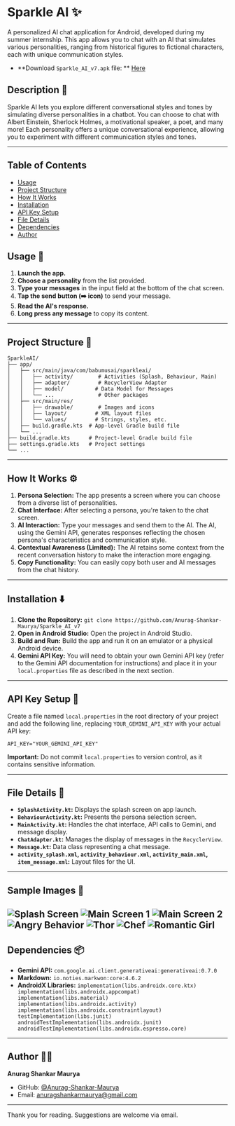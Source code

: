 # Sparkle AI ✨

A personalized AI chat application for Android, developed during my summer internship. This app
allows you to chat with
an AI that simulates various personalities, ranging from historical figures to fictional characters,
each with unique
communication styles.

- **Download `Sparkle_AI_v7.apk` file:
  ** [Here](https://github.com/Anurag-Shankar-Maurya/Sparkle_AI_v7/blob/master/Sparkle_AI_v7.apk)

## Description 📝

Sparkle AI lets you explore different conversational styles and tones by simulating diverse
personalities in a chatbot.
You can choose to chat with Albert Einstein, Sherlock Holmes, a motivational speaker, a poet, and
many more! Each
personality offers a unique conversational experience, allowing you to experiment with different
communication styles
and tones.

---

## Table of Contents

- [Usage](https://github.com/Anurag-Shankar-Maurya/Sparkle_AI_v7?tab=readme-ov-file#usage-)
- [Project Structure](https://github.com/Anurag-Shankar-Maurya/Sparkle_AI_v7?tab=readme-ov-file#project-structure-)
- [How It Works](https://github.com/Anurag-Shankar-Maurya/Sparkle_AI_v7?tab=readme-ov-file#how-it-works-%EF%B8%8F)
- [Installation](https://github.com/Anurag-Shankar-Maurya/Sparkle_AI_v7?tab=readme-ov-file#installation-%EF%B8%8F)
- [API Key Setup](https://github.com/Anurag-Shankar-Maurya/Sparkle_AI_v7?tab=readme-ov-file#api-key-setup-)
- [File Details](https://github.com/Anurag-Shankar-Maurya/Sparkle_AI_v7?tab=readme-ov-file#file-details-)
- [Dependencies](https://github.com/Anurag-Shankar-Maurya/Sparkle_AI_v7?tab=readme-ov-file#dependencies-)
- [Author](https://github.com/Anurag-Shankar-Maurya/Sparkle_AI_v7?tab=readme-ov-file#author-)

## Usage 🚀

1. **Launch the app.**
2. **Choose a personality** from the list provided.
3. **Type your messages** in the input field at the bottom of the chat screen.
4. **Tap the send button (➡️ icon)** to send your message.
5. **Read the AI's response.**
6. **Long press any message** to copy its content.

---

## Project Structure 📂

```
SparkleAI/
├── app/
│   ├── src/main/java/com/babumusai/sparkleai/
│   │   ├── activity/        # Activities (Splash, Behaviour, Main)
│   │   ├── adapter/         # RecyclerView Adapter
│   │   ├── model/          # Data Model for Messages
│   │   └── ...              # Other packages
│   ├── src/main/res/
│   │   ├── drawable/        # Images and icons
│   │   ├── layout/         # XML layout files
│   │   └── values/         # Strings, styles, etc.
│   ├── build.gradle.kts  # App-level Gradle build file
│   └── ...
├── build.gradle.kts      # Project-level Gradle build file
├── settings.gradle.kts   # Project settings
└── ...
```

---

## How It Works ⚙️

1. **Persona Selection:**  The app presents a screen where you can choose from a diverse list of
   personalities.
2. **Chat Interface:** After selecting a persona, you're taken to the chat screen.
3. **AI Interaction:**  Type your messages and send them to the AI. The AI, using the Gemini API,
   generates responses
   reflecting the chosen persona's characteristics and communication style.
4. **Contextual Awareness (Limited):** The AI retains some context from the recent conversation
   history to make the
   interaction more engaging.
5. **Copy Functionality:** You can easily copy both user and AI messages from the chat history.

---

## Installation ⬇️

1. **Clone the Repository:** `git clone https://github.com/Anurag-Shankar-Maurya/Sparkle_AI_v7`
2. **Open in Android Studio:** Open the project in Android Studio.
3. **Build and Run:** Build the app and run it on an emulator or a physical Android device.
4. **Gemini API Key:** You will need to obtain your own Gemini API key (refer to the Gemini API
   documentation for instructions) and place it in your `local.properties` file as described in the
   next section.

---

## API Key Setup 🔑

Create a file named `local.properties` in the root directory of your project and add the following
line, replacing
`YOUR_GEMINI_API_KEY` with your actual API key:

```
API_KEY="YOUR_GEMINI_API_KEY"
```

**Important:** Do not commit `local.properties` to version control, as it contains sensitive
information.

___

## File Details 📄

* **`SplashActivity.kt`:**  Displays the splash screen on app launch.
* **`BehaviourActivity.kt`:** Presents the persona selection screen.
* **`MainActivity.kt`:**  Handles the chat interface, API calls to Gemini, and message display.
* **`ChatAdapter.kt`:**  Manages the display of messages in the `RecyclerView`.
* **`Message.kt`:**  Data class representing a chat message.
* **`activity_splash.xml`, `activity_behaviour.xml`, `activity_main.xml`, `item_message.xml`:**
  Layout files for the UI.

___

## Sample Images 📸
![Splash Screen](https://github.com/Anurag-Shankar-Maurya/Sparkle_AI_v7/blob/master/Sample%20Images/splash.jpeg)
![Main Screen 1](https://github.com/Anurag-Shankar-Maurya/Sparkle_AI_v7/blob/master/Sample%20Images/main1.jpeg)
![Main Screen 2](https://github.com/Anurag-Shankar-Maurya/Sparkle_AI_v7/blob/master/Sample%20Images/main2.jpeg)
![Angry Behavior](https://github.com/Anurag-Shankar-Maurya/Sparkle_AI_v7/blob/master/Sample%20Images/angry.jpeg)
![Thor](https://github.com/Anurag-Shankar-Maurya/Sparkle_AI_v7/blob/master/Sample%20Images/thor.jpeg)
![Chef](https://github.com/Anurag-Shankar-Maurya/Sparkle_AI_v7/blob/master/Sample%20Images/chef.jpeg)
![Romantic Girl](https://github.com/Anurag-Shankar-Maurya/Sparkle_AI_v7/blob/master/Sample%20Images/romanticGirl.jpeg)
---

## Dependencies 📦

* **Gemini API:** `com.google.ai.client.generativeai:generativeai:0.7.0`
* **Markdown:** `io.noties.markwon:core:4.6.2`
* **AndroidX Libraries:** `implementation(libs.androidx.core.ktx)
  implementation(libs.androidx.appcompat)
  implementation(libs.material)
  implementation(libs.androidx.activity)
  implementation(libs.androidx.constraintlayout)
  testImplementation(libs.junit)
  androidTestImplementation(libs.androidx.junit)
  androidTestImplementation(libs.androidx.espresso.core)`

---

## Author 🧑‍💻

**Anurag Shankar Maurya**

- GitHub: [@Anurag-Shankar-Maurya](https://github.com/Anurag-Shankar-Maurya)
- Email: anuragshankarmaurya@gmail.com

---

Thank you for reading. Suggestions are welcome via email.


[//]: # (**Key Improvements for GitHub README:**)

[//]: # ()

[//]: # (* **Clearer Structure:**  Uses headings and sections to organize the information.)

[//]: # (* **Emojis:** Adds visual appeal and clarifies sections at a glance.)

[//]: # (* **Installation and Usage:**  Provides step-by-step instructions.)

[//]: # (* **File Details:**  Explains the purpose of each major file.)

[//]: # (* **Sample Images:**  Crucial for showcasing the app's look and feel.)

[//]: # (* **API Key Instructions:** Shows how to configure the API key securely.)

[//]: # (* **Call to Action:** Encourages feedback and contributions.)

[//]: # ()

[//]: # ()

[//]: # (Remember to replace placeholders like `YOUR_USERNAME`, your email, and image links with your actual information. Add a license &#40;e.g., MIT License&#41; if you want others to be able to use or contribute to your code. Consider adding a "Contributing" section if you're open to contributions.  A well-written README is essential for making your project easy to understand and use on GitHub.)
